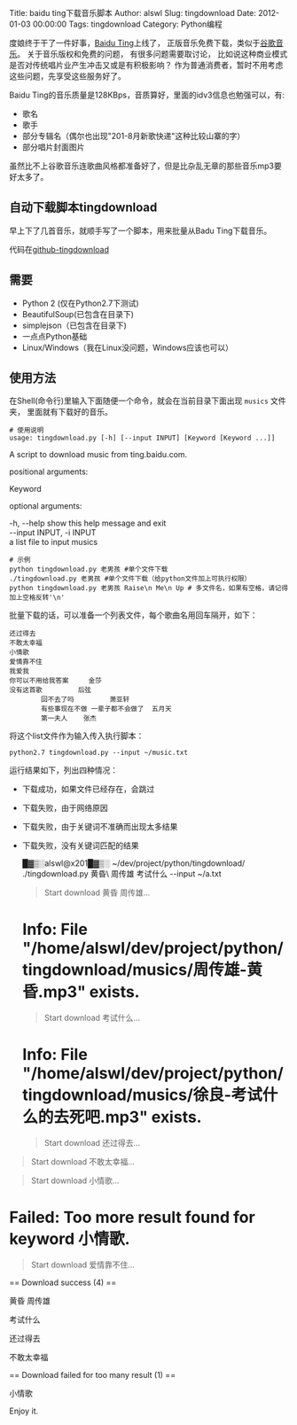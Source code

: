 Title: baidu ting下载音乐脚本
Author: alswl
Slug: tingdownload
Date: 2012-01-03 00:00:00
Tags: tingdownload
Category: Python编程

度娘终于干了一件好事，[Baidu Ting](http://ting.baidu.com)上线了，
正版音乐免费下载，类似于[谷歌音乐](http://www.google.cn/music)。 关于音乐版权和免费的问题， 有很多问题需要取讨论，
比如说这种商业模式是否对传统唱片业产生冲击又或是有积极影响？ 作为普通消费者，暂时不用考虑这些问题，先享受这些服务好了。

Baidu Ting的音乐质量是128KBps，音质算好，里面的idv3信息也勉强可以，有:

  * 歌名
  * 歌手
  * 部分专辑名（偶尔也出现"201-8月新歌快递"这种比较山寨的字）
  * 部分唱片封面图片

虽然比不上谷歌音乐连歌曲风格都准备好了，但是比杂乱无章的那些音乐mp3要好太多了。

## 自动下载脚本tingdownload

早上下了几首音乐，就顺手写了一个脚本，用来批量从Badu Ting下载音乐。

代码在[github-tingdownload](https://github.com/alswl/tingdownload)

## 需要

  * Python 2 (仅在Python2.7下测试)
  * BeautifulSoup(已包含在目录下)
  * simplejson（已包含在目录下)
  * 一点点Python基础
  * Linux/Windows（我在Linux没问题，Windows应该也可以）

## 使用方法

在Shell(命令行)里输入下面随便一个命令，就会在当前目录下面出现 `musics` 文件夹， 里面就有下载好的音乐。

    
    # 使用说明
    usage: tingdownload.py [-h] [--input INPUT] [Keyword [Keyword ...]]

A script to download music from ting.baidu.com.

positional arguments:

Keyword

optional arguments:

-h, --help show this help message and exit  
--input INPUT, -i INPUT  
a list file to input musics

    
    # 示例
    python tingdownload.py 老男孩 #单个文件下载
    ./tingdownload.py 老男孩 #单个文件下载（给python文件加上可执行权限）
    python tingdownload.py 老男孩 Raise\n Me\n Up # 多文件名，如果有空格，请记得加上空格反转'\n'

批量下载的话，可以准备一个列表文件，每个歌曲名用回车隔开，如下：

    
    还过得去
    不敢太幸福
    小情歌
    爱情靠不住
    我爱我
    你可以不用给我答案     金莎
    没有这首歌         后弦
            回不去了吗         萧亚轩
            有些事现在不做 一辈子都不会做了  五月天
            第一夫人    张杰

将这个list文件作为输入传入执行脚本：

    
    python2.7 tingdownload.py --input ~/music.txt

运行结果如下，列出四种情况：

  * 下载成功，如果文件已经存在，会跳过
  * 下载失败，由于网络原因
  * 下载失败，由于关键词不准确而出现太多结果
  * 下载失败，没有关键词匹配的结果
    
    █▓▒░alswl@x201█▓▒░ ~/dev/project/python/tingdownload/ ./tingdownload.py 黄昏\ 周传雄 考试什么 --input ~/a.txt
    > Start download 黄昏 周传雄...
    # Info: File "/home/alswl/dev/project/python/tingdownload/musics/周传雄-黄昏.mp3" exists.
    > Start download 考试什么...
    # Info: File "/home/alswl/dev/project/python/tingdownload/musics/徐良-考试什么的去死吧.mp3" exists.
    > Start download 还过得去...

> Start download 不敢太幸福...

> Start download 小情歌...

# Failed: Too more result found for keyword 小情歌.

> Start download 爱情靠不住...

== Download success (4) ==

黄昏 周传雄

考试什么

还过得去

不敢太幸福

== Download failed for too many result (1) ==

小情歌

Enjoy it.

